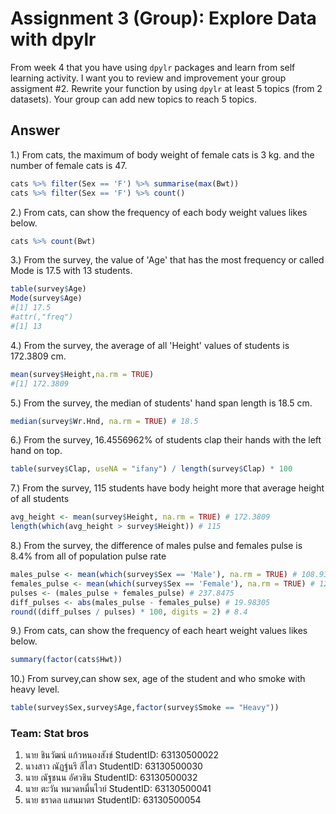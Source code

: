 # Assignment 3 (Group): Explore Data with dpylr

From week 4 that you have using `dpylr` packages and learn from self learning activity. I want you to review and improvement your group assigment #2. Rewrite your function by using `dpylr` at least 5 topics (from 2 datasets). Your group can add new topics to reach 5 topics.

## Answer

1.) From cats, the maximum of body weight of female cats is 3 kg. and the number of female cats is 47.
```R
cats %>% filter(Sex == 'F') %>% summarise(max(Bwt))
cats %>% filter(Sex == 'F') %>% count()
```

2.) From cats, can show the frequency of each body weight values likes below.
```R
cats %>% count(Bwt)
```

3.) From the survey, the value of 'Age' that has the most frequency or called Mode is 17.5 with 13 students.
```R
table(survey$Age)
Mode(survey$Age)
#[1] 17.5
#attr(,"freq")
#[1] 13
```

4.) From the survey, the average of all 'Height' values of students is 172.3809 cm.
```R
mean(survey$Height,na.rm = TRUE)
#[1] 172.3809
```

5.) From the survey, the median of students' hand span length is 18.5 cm.
```R
median(survey$Wr.Hnd, na.rm = TRUE) # 18.5
```

6.) From the survey, 16.4556962% of students clap their hands with the left hand on top.
```R
table(survey$Clap, useNA = "ifany") / length(survey$Clap) * 100
```

7.) From the survey, 115 students have body height more that average height of all students
```R
avg_height <- mean(survey$Height, na.rm = TRUE) # 172.3809
length(which(avg_height > survey$Height)) # 115
```

8.) From the survey, the difference of males pulse and females pulse is 8.4% from all of population pulse rate
```R
males_pulse <- mean(which(survey$Sex == 'Male'), na.rm = TRUE) # 108.9322
females_pulse <- mean(which(survey$Sex == 'Female'), na.rm = TRUE) # 128.9153
pulses <- (males_pulse + females_pulse) # 237.8475
diff_pulses <- abs(males_pulse - females_pulse) # 19.98305
round((diff_pulses / pulses) * 100, digits = 2) # 8.4
```

9.) From cats, can show the frequency of each heart weight values likes below.
```R 
summary(factor(cats$Hwt))
```

10.) From survey,can show sex, age of the student and who smoke with heavy level.
```R
table(survey$Sex,survey$Age,factor(survey$Smoke == "Heavy"))
```


### Team: Stat bros
1. นาย ชินวัฒน์ แก้วหนองสังข์ StudentID: 63130500022
2. นางสาว ณัฏฐ์นรี สีไสว StudentID: 63130500030
3. นาย ณัฐชนน อัศวชิน StudentID: 63130500032
4. นาย ตะวัน หมวดหมื่นไวย์ StudentID: 63130500041
5. นาย ธราดล แสนมาตร StudentID: 63130500054

